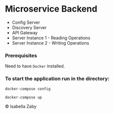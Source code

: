 # Microservice Backend

- Config Server
- Discovery Server
- API Gateway
- Server Instance 1 - Reading Operations
- Server Instance 2 - Writing Operations

### Prerequisites 
Need to have `Docker` installed.

### To start the application run in the directory:
```
docker-compose config

docker-compose up
```

© Isabella Zaby
